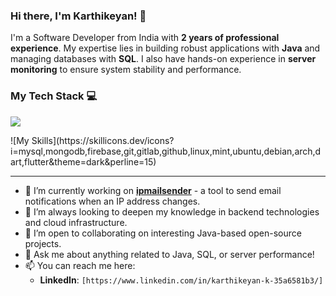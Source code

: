 ### Hi there, I'm Karthikeyan! 👋

I'm a Software Developer from India with **2 years of professional experience**. My expertise lies in building robust applications with **Java** and managing databases with **SQL**. I also have hands-on experience in **server monitoring** to ensure system stability and performance. 

### My Tech Stack 💻
<p align="left">
  <a href="https://skillicons.dev">
    <img src="https://skillicons.dev/icons?i=java,html,css,js,react,sql,mongodb" />
  </a>
</p>
![My Skills](https://skillicons.dev/icons?i=mysql,mongodb,firebase,git,gitlab,github,linux,mint,ubuntu,debian,arch,dart,flutter&theme=dark&perline=15)

---
* 🔭 I’m currently working on **[ipmailsender](https://github.com/Havockeyan/ipmailsender)** - a tool to send email notifications when an IP address changes.
* 🌱 I’m always looking to deepen my knowledge in backend technologies and cloud infrastructure.
* 🤝 I’m open to collaborating on interesting Java-based open-source projects.
* 💬 Ask me about anything related to Java, SQL, or server performance!
* 📫 You can reach me here:
    * **LinkedIn**: `[https://www.linkedin.com/in/karthikeyan-k-35a6581b3/]`
